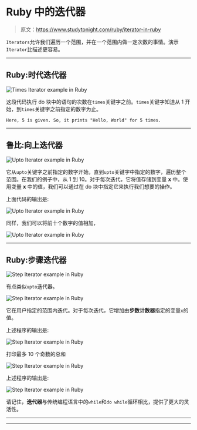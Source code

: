 # Ruby 中的迭代器

> 原文：<https://www.studytonight.com/ruby/iterator-in-ruby>

`Iterators`允许我们遍历一个范围，并在一个范围内做一定次数的事情。演示`Iterator`比描述更容易。

* * *

## Ruby:时代迭代器

![Times Iterator example in Ruby](../Images/7b6a4561152e69a1e303e884efade02e.png)

这段代码执行 do 块中的语句的次数在`times`关键字之前。`times`关键字知道从 1 开始，到`times`关键字之前指定的数字为止。

```
Here, 5 is given. So, it prints "Hello, World" for 5 times.
```

* * *

## 鲁比:向上迭代器

![Upto Iterator example in Ruby](../Images/2cbc5dec672d2b47aa8642cc81e7d245.png)

它从`upto`关键字之前指定的数字开始，直到`upto`关键字中指定的数字，遍历整个范围。在我们的例子中，从 1 到 10。对于每次迭代，它将值存储到变量 **x** 中。使用变量 **x** 中的值，我们可以通过在 do 块中指定它来执行我们想要的操作。

上面代码的输出是:

![Upto Iterator example in Ruby](../Images/f1181e2ca6d49dc45fbeb64c67a303ee.png)

同样，我们可以将前十个数字的值相加，

![Upto Iterator example in Ruby](../Images/58cbb831e81a9db8e90717cc2866343b.png)

* * *

## Ruby:步骤迭代器

![Step Iterator example in Ruby](../Images/4fb474a3900b48f849787e655ec20f6d.png)

有点类似`upto`迭代器。

![Step Iterator example in Ruby](../Images/9d31f3dae92d7fc191e5195a395b71f3.png)

它在用户指定的范围内迭代。对于每次迭代，它增加由**步数计数器**指定的变量`x`的值。

上述程序的输出是:

![Step Iterator example in Ruby](../Images/37c51b87f933e933fefd208357120d3e.png)

打印最多 10 个奇数的总和

![Step Iterator example in Ruby](../Images/161e55de9f82251829b1c815128d7637.png)

上述程序的输出是:

![Step Iterator example in Ruby](../Images/4b8ec49309d92a031b0dd1194647a904.png)

请记住，**迭代器**与传统编程语言中的`while`和`do while`循环相比，提供了更大的灵活性。

* * *

* * *
